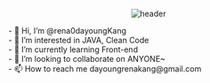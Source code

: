 <div align="center">
  
  ![header](https://capsule-render.vercel.app/api?type=Waving&text=yum-yum_CODING!&color=random)
</div>
- 👋 Hi, I’m @rena0dayoungKang         <br>
- 👀 I’m interested in JAVA, Clean Code<br>
- 🌱 I’m currently learning Front-end  <br>
- 💞️ I’m looking to collaborate on ANYONE~ <br>
- 📫 How to reach me dayoungrenakang@gmail.com <br>

<!---
rena0dayoungKang/rena0dayoungKang is a ✨ special ✨ repository because its `README.md` (this file) appears on your GitHub profile.
You can click the Preview link to take a look at your changes.
--->
